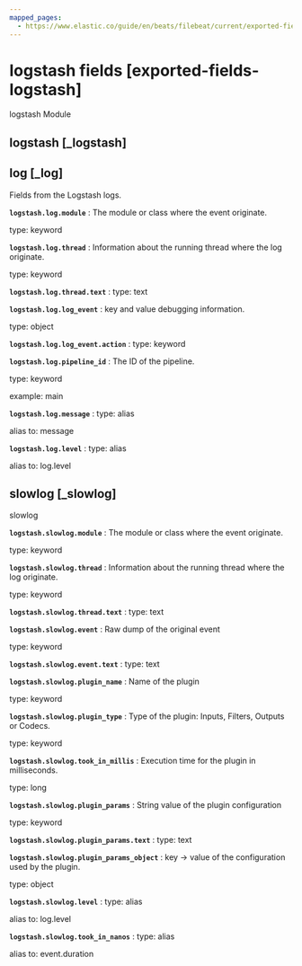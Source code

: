 ```yaml
---
mapped_pages:
  - https://www.elastic.co/guide/en/beats/filebeat/current/exported-fields-logstash.html
---
```


# logstash fields [exported-fields-logstash]

logstash Module

## logstash [_logstash]



## log [_log]

Fields from the Logstash logs.

**`logstash.log.module`**
:   The module or class where the event originate.

type: keyword


**`logstash.log.thread`**
:   Information about the running thread where the log originate.

type: keyword


**`logstash.log.thread.text`**
:   type: text


**`logstash.log.log_event`**
:   key and value debugging information.

type: object


**`logstash.log.log_event.action`**
:   type: keyword


**`logstash.log.pipeline_id`**
:   The ID of the pipeline.

type: keyword

example: main


**`logstash.log.message`**
:   type: alias

alias to: message


**`logstash.log.level`**
:   type: alias

alias to: log.level


## slowlog [_slowlog]

slowlog

**`logstash.slowlog.module`**
:   The module or class where the event originate.

type: keyword


**`logstash.slowlog.thread`**
:   Information about the running thread where the log originate.

type: keyword


**`logstash.slowlog.thread.text`**
:   type: text


**`logstash.slowlog.event`**
:   Raw dump of the original event

type: keyword


**`logstash.slowlog.event.text`**
:   type: text


**`logstash.slowlog.plugin_name`**
:   Name of the plugin

type: keyword


**`logstash.slowlog.plugin_type`**
:   Type of the plugin: Inputs, Filters, Outputs or Codecs.

type: keyword


**`logstash.slowlog.took_in_millis`**
:   Execution time for the plugin in milliseconds.

type: long


**`logstash.slowlog.plugin_params`**
:   String value of the plugin configuration

type: keyword


**`logstash.slowlog.plugin_params.text`**
:   type: text


**`logstash.slowlog.plugin_params_object`**
:   key -> value of the configuration used by the plugin.

type: object


**`logstash.slowlog.level`**
:   type: alias

alias to: log.level


**`logstash.slowlog.took_in_nanos`**
:   type: alias

alias to: event.duration


